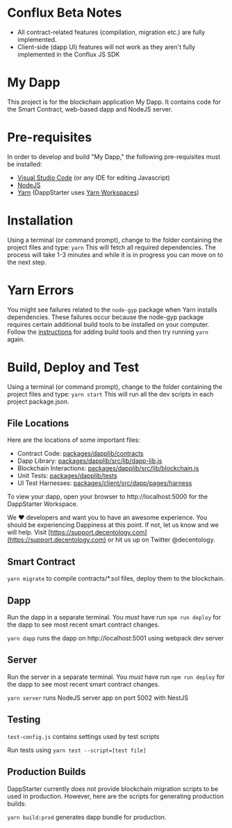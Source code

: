 # Conflux Beta Notes

* All contract-related features (compilation, migration etc.) are fully implemented.
* Client-side (dapp UI) features will not work as they aren't fully implemented in the Conflux JS SDK

# My Dapp

This project is for the blockchain application My Dapp. It contains code for the Smart Contract, web-based dapp and NodeJS server. 

# Pre-requisites

In order to develop and build "My Dapp," the following pre-requisites must be installed:

* [Visual Studio Code](https://code.visualstudio.com/download) (or any IDE for editing Javascript)
* [NodeJS](https://nodejs.org/en/download/)
* [Yarn](https://classic.yarnpkg.com/en/docs/install) (DappStarter uses [Yarn Workspaces](https://classic.yarnpkg.com/en/docs/workspaces))

# Installation

Using a terminal (or command prompt), change to the folder containing the project files and type: `yarn` This will fetch all required dependencies. The process will take 1-3 minutes and while it is in progress you can move on to the next step.

# Yarn Errors

You might see failures related to the `node-gyp` package when Yarn installs dependencies.
These failures occur because the node-gyp package requires certain additional build tools
to be installed on your computer. Follow the [instructions](https://www.npmjs.com/package/node-gyp) for adding build tools and then try running `yarn` again.

# Build, Deploy and Test
Using a terminal (or command prompt), change to the folder containing the project files and type: `yarn start` This will run all the dev scripts in each project package.json.


## File Locations
Here are the locations of some important files:
* Contract Code: [packages/dapplib/contracts](packages/dapplib/contracts)
* Dapp Library: [packages/dapplib/src/lib/dapp-lib.js](packages/dapplib/src/lib/dapp-lib.js) 
* Blockchain Interactions: [packages/dapplib/src/lib/blockchain.js](packages/dapplib/src/lib/blockchain.js)
* Unit Tests: [packages/dapplib/tests](packages/dapplib/tests)
* UI Test Harnesses: [packages/client/src/dapp/pages/harness](packages/client/src/dapp/pages/harness)

To view your dapp, open your browser to http://localhost:5000 for the DappStarter Workspace.

We ♥️ developers and want you to have an awesome experience. You should be experiencing Dappiness at this point. If not, let us know and we will help. Visit [https://support.decentology.com](https://support.decentology.com) or hit us up on Twitter @decentology.

## Smart Contract

`yarn migrate` to compile contracts/*.sol files, deploy them to the blockchain. 

## Dapp

Run the dapp in a separate terminal. You *must* have run `npm run deploy` for the dapp to see most recent smart contract changes.

`yarn dapp` runs the dapp on http://localhost:5001 using webpack dev server

## Server

Run the server in a separate terminal. You *must* have run `npm run deploy` for the dapp to see most recent smart contract changes.

`yarn server` runs NodeJS server app on port 5002 with NestJS

## Testing

`test-config.js` contains settings used by test scripts

Run tests using `yarn test --script=[test file]`

## Production Builds

DappStarter currently does not provide blockchain migration scripts to be used in production. However, here are the scripts for generating production builds:

`yarn build:prod` generates dapp bundle for production.

